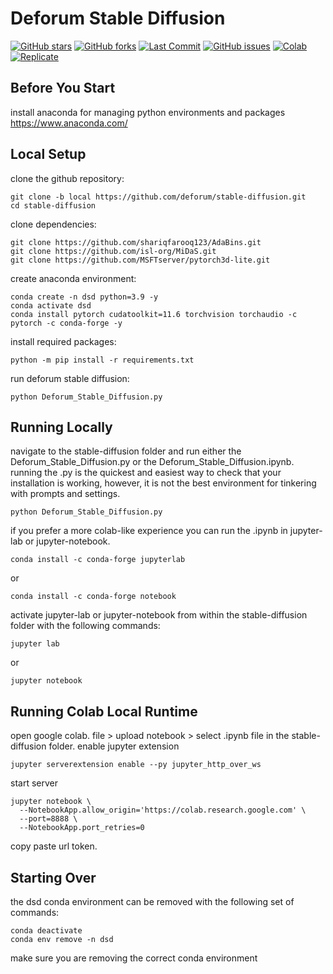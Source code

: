 
# Deforum Stable Diffusion

<p align="left">
    <a href="https://github.com/deforum/stable-diffusion/stargazers"><img alt="GitHub stars" src="https://img.shields.io/github/stars/deforum/stable-diffusion"></a>
    <a href="https://github.com/deforum/stable-diffusion/network"><img alt="GitHub forks" src="https://img.shields.io/github/forks/deforum/stable-diffusion"></a>
    <a href="https://github.com/deforum/stable-diffusion/commits"><img alt="Last Commit" src="https://img.shields.io/github/last-commit/deforum/stable-diffusion"></a>
    <a href="https://github.com/deforum/stable-diffusion/issues"><img alt="GitHub issues" src="https://img.shields.io/github/issues/deforum/stable-diffusion"></a>
    <a href="https://colab.research.google.com/github/deforum/stable-diffusion/blob/main/Deforum_Stable_Diffusion.ipynb"><img alt="Colab" src="https://colab.research.google.com/assets/colab-badge.svg"></a>  
    <a href="https://replicate.com/deforum/deforum_stable_diffusion"><img alt="Replicate" src="https://replicate.com/deforum/deforum_stable_diffusion/badge"></a>
</p>

## Before You Start
install anaconda for managing python environments and packages https://www.anaconda.com/

## Local Setup

clone the github repository:
```
git clone -b local https://github.com/deforum/stable-diffusion.git
cd stable-diffusion
```

clone dependencies:
```
git clone https://github.com/shariqfarooq123/AdaBins.git
git clone https://github.com/isl-org/MiDaS.git
git clone https://github.com/MSFTserver/pytorch3d-lite.git
```

create anaconda environment:
```
conda create -n dsd python=3.9 -y
conda activate dsd
conda install pytorch cudatoolkit=11.6 torchvision torchaudio -c pytorch -c conda-forge -y
```
install required packages:
```
python -m pip install -r requirements.txt
```
run deforum stable diffusion:
```
python Deforum_Stable_Diffusion.py
```

## Running Locally
navigate to the stable-diffusion folder and run either the Deforum_Stable_Diffusion.py or the Deforum_Stable_Diffusion.ipynb. running the .py is the quickest and easiest way to check that your installation is working, however, it is not the best environment for tinkering with prompts and settings.
```
python Deforum_Stable_Diffusion.py
```
if you prefer a more colab-like experience you can run the .ipynb in jupyter-lab or jupyter-notebook.
```
conda install -c conda-forge jupyterlab
```
or
```
conda install -c conda-forge notebook
```
activate jupyter-lab or jupyter-notebook from within the stable-diffusion folder with the following commands:
```
jupyter lab
```
or
```
jupyter notebook
```

## Running Colab Local Runtime
open google colab. file > upload notebook > select .ipynb file in the stable-diffusion folder. enable jupyter extension
```
jupyter serverextension enable --py jupyter_http_over_ws
```
start server
```
jupyter notebook \
  --NotebookApp.allow_origin='https://colab.research.google.com' \
  --port=8888 \
  --NotebookApp.port_retries=0
```
copy paste url token.

## Starting Over
the dsd conda environment can be removed with the following set of commands:
```
conda deactivate
conda env remove -n dsd
```
make sure you are removing the correct conda environment
